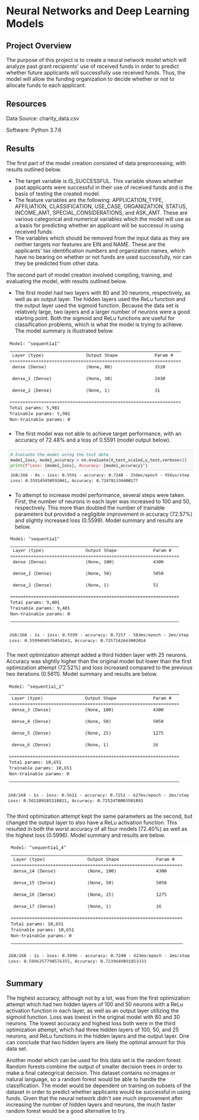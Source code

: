 # Neural Networks and Deep Learning Models

## Project Overview
The purpose of this project is to create a neural network model which will analyze past grant recipients' use of received funds in order to predict whether future applicants will successfully use received funds. Thus, the model will allow the funding organization to decide whether or not to allocate funds to each applicant.

## Resources
Data Source: charity_data.csv

Software: Python 3.7.6

## Results
The first part of the model creation consisted of data preprocessing, with results outlined below.
- The target variable is IS_SUCCESSFUL. This variable shows whether past applicants were successful in their use of received funds and is the basis of testing the created model.
- The feature variables are the following: APPLICATION_TYPE, AFFILIATION, CLASSIFICATION, USE_CASE, ORGANIZATION, STATUS, INCOME_AMT, SPECIAL_CONSIDERATIONS, and ASK_AMT. These are various categorical and numerical variables which the model will use as a basis for predicting whether an applicant will be successul in using received funds.
- The variables which should be removed from the input data as they are neither targets nor features are EIN and NAME. These are the applicants' tax identification numbers and organization names, which have no bearing on whether or not funds are used successfully, nor can they be predicted from other data.

The second part of model creation involved compiling, training, and evaluating the model, with results outlined below.
- The first model had two layers with 80 and 30 neurons, respectively, as well as an output layer. The hidden layers used the ReLu function and the output layer used the sigmoid function. Because the data set is relatively large, two layers and a larger number of neurons were a good starting point. Both the sigmoid and ReLu functions are useful for classification problems, which is what the model is trying to achieve. The model summary is illustrated below.

![This is an image](https://github.com/EricaEidelman/Neural_Network_Charity_Analysis/blob/main/Resources/Model_Summary.png)

- The first model was not able to achieve target performance, with an accuracy of 72.48% and a loss of 0.5591 (model output below).

![This is an image](https://github.com/EricaEidelman/Neural_Network_Charity_Analysis/blob/main/Resources/Model_Results.png)

- To attempt to increase model performance, several steps were taken. First, the number of neurons in each layer was increased to 100 and 50, respectively. This more than doubled the number of trainable parameters but provided a negligible improvement in accuracy (72.57%) and slightly increased loss (0.5599). Model summary and results are below.

![This is an image](https://github.com/EricaEidelman/Neural_Network_Charity_Analysis/blob/main/Resources/Model_Optim1_Summary.png)

![This is an image](https://github.com/EricaEidelman/Neural_Network_Charity_Analysis/blob/main/Resources/Model_Optim1_Results.png)

The next optimization attempt added a third hidden layer with 25 neurons. Accuracy was slightly higher than the original model but lower than the first optimization attempt (72.52%) and loss increased compared to the previous two iterations (0.5611). Model summary and results are below.

![This is an image](https://github.com/EricaEidelman/Neural_Network_Charity_Analysis/blob/main/Resources/Model_Optim2_Summary.png)

![This is an image](https://github.com/EricaEidelman/Neural_Network_Charity_Analysis/blob/main/Resources/Model_Optim2_Results.png)

The third optimization attempt kept the same parameters as the second, but changed the output layer to also have a ReLu activation function. This resulted in both the worst accuracy of all four models (72.40%) as well as the highest loss (0.5996). Model summary and results are below.

![This is an image](https://github.com/EricaEidelman/Neural_Network_Charity_Analysis/blob/main/Resources/Model_Optim3_Summary.png)

![This is an image](https://github.com/EricaEidelman/Neural_Network_Charity_Analysis/blob/main/Resources/Model_Optim3_Results.png)

## Summary
The highest accuracy, although not by a lot, was from the first optimization attempt which had two hidden layers of 100 and 50 neurons with a ReLu activation function in each layer, as well as an output layer utilizing the sigmoid function. Loss was lowest in the original model with 80 and 30 neurons. The lowest accuracy and highest loss both were in the third optimization attempt, which had three hidden layers of 100, 50, and 25 neurons, and ReLu functions in the hidden layers and the output layer. One can conclude that two hidden layers are likely the optimal amount for this data set.

Another model which can be used for this data set is the random forest. Random forests combine the output of smaller decision trees in order to make a final cateogrical decision. This dataset contains no images or natural language, so a random forest would be able to handle the classification. The model would be dependent on training on subsets of the dataset in order to predict whether applicants would be successful in using funds. Given that the neural network didn't see much improvement after increasing the number of hidden layers and neurons, the much faster random forest would be a good alternative to try.
